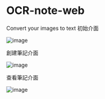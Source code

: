 # OCR-note-web
 Convert your images to text
初始介面

![image](https://github.com/user-attachments/assets/32d1670a-6204-4ab1-b593-e059b6d71239)

創建筆記介面

![image](https://github.com/user-attachments/assets/aeac07a3-054d-4d1c-b8af-bebfd2f1bc55)

查看筆記介面

![image](https://github.com/user-attachments/assets/2cd73b0e-bfd1-4006-8fbf-b102f3956638)
